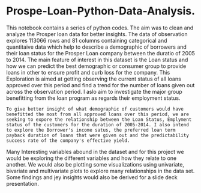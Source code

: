 # Prospe-Loan-Python-Data-Analysis.
This notebook contains a series of python codes. The aim was to clean and analyze the Prosper loan data for better insights.
 The data of observation explores 113066 rows and 81 columns containing categorical and quantitaive data which help to describe a demographic of borrowers and their loan status for the Prosper Loan company between the duratio of 2005 to 2014. The main feature of interest in this dataset is the Loan status and how we can predict the best demographic or consumer group to provide loans in other to ensure profit and curb loss for the company. This Exploration is aimed at getting observing the current status of all loans approved over this period and find a trend for the number of loans given out across the observation period. I aslo aim to investigate the major group benefitting from the loan program as regards their employment status.

    To give better insight of what demographic of customers would have benefitted the most from all approved loans over this period, we are seeking to expore the relationship between the Loan Status, Emplyment status of the customers for the duration of 2005-2014. I also intend to explore the Borrower's income satus, the preferred loan term payback duration of loans that were given out and the predictability success rate of the company's effective yield.

Many Interesting variables abound in the dataset and for this project we would be exploring the different variables and how they relate to one another. We would also be plotting some visualizations using univariate, bivariate and multivariate plots to explore many relationships in the data set. Some findings and jey insights would also be derived for a slide deck presentation.
